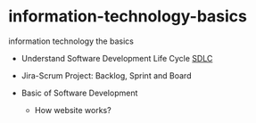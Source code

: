 # information-technology-basics
information technology the basics

- Understand Software Development Life Cycle [SDLC](https://phoenixnap.com/blog/software-development-life-cycle)
- Jira-Scrum Project: Backlog, Sprint and Board
  


- Basic of Software Development
  - How website works?
    
